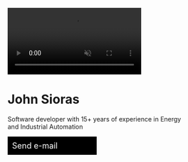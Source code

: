 <!DOCTYPE html>
<html>
<head>
<meta name="viewport" content="width=device-width, initial-scale=1">
<style>
* {
  box-sizing: border-box;
}

body {
  margin: 0;
  font-family: Arial;
  font-size: 17px;
}

#myVideo {
  position: absolute;
  right: 0;
  bottom: 0;
  min-width: 100%; 
  min-height: 100%;
    filter:brightness(25%);
    overflow: hidden;
  z-index: -1;
 
    object-fit: cover;
  

  
}

.content {
  position: fixed;
  bottom: 0;
  background: rgba(0, 0, 0, 0.5);
  color: #f1f1f1;
  width: 100%;
  padding: 20px;

}

#myBtn {
  width: 200px;
  font-size: 18px;
  padding: 10px;
  border: none;
  background: #000;
  color: #fff;
  cursor: pointer;
}

#myBtn:hover {
  background: #ddd;
  color: black;
}
</style>
</head>
<body>

<video autoplay muted loop id="myVideo">
  <source src="11.mp4" type="video/mp4">
  Your browser does not support HTML5 video.
</video>

<div class="content">
  <h1>John Sioras</h1>
  <p>Software developer with 15+ years of experience in Energy and Industrial Automation</p>
<script>
function sendEmail() 
{
    window.location = "mailto:jsiorass@gmail.com";
}
</script>
<div style="  width: 200px;
  font-size: 18px;
  padding: 10px;
  border: none;
  background: #000;
  color: #fff;
  cursor: pointer;" onclick="sendEmail();">Send e-mail</div>
  
  
</div>



</body>
</html>
